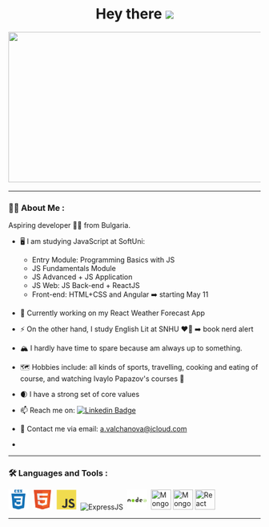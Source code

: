 <!-- <div id="header" align="center">
  <img src="https://media.giphy.com/media/hpXdHPfFI5wTABdDx9/giphy.gif" width="100"/>
  
  <div id="badges">
  <a href="https://www.linkedin.com/in/aleksandra-valchanova-83a86a254/">
    <img src="https://img.shields.io/badge/LinkedIn-blue?style=for-the-badge&logo=linkedin&logoColor=white" alt="LinkedIn Badge"/>
  </a>
</div> -->

<h1 align="center">
  Hey there
  <img src="https://media.giphy.com/media/hvRJCLFzcasrR4ia7z/giphy.gif" width="30px"/>
</h1>
<div align="center">
  <img src="https://media.giphy.com/media/L1R1tvI9svkIWwpVYr/giphy.gif" width="600" height="300"/>
</div>

</div>


---

### :woman_technologist: About Me :

Aspiring developer :supervillain_woman: from Bulgaria.

- :desktop_computer: I am studying JavaScript at SoftUni:
  * Entry Module: Programming Basics with JS
  * JS Fundamentals Module
  * JS Advanced + JS Application
  * JS Web: JS Back-end + ReactJS 
  * Front-end: HTML+CSS and Angular  :arrow_right:  starting May 11 

- :seedling: Currently working on my React Weather Forecast App

- :zap: On the other hand, I study English Lit at SNHU :heart_on_fire: :arrow_right: book nerd alert

- :mountain_snow: I hardly have time to spare because am always up to something. 

- :world_map: Hobbies include: all kinds of sports, travelling, cooking and eating of course, and watching Ivaylo Papazov's courses :ribbon:

- :waxing_crescent_moon: I have a strong set of core values 

<!-- - :black_cat: Slowly being dragged to the cat side :paw_prints: -->
- :mailbox: Reach me on: [![Linkedin Badge](https://img.shields.io/badge/LinkedIn-blue?style=for-the-badge&logo=linkedin&logoColor=white)](https://www.linkedin.com/in/aleksandra-valchanova-83a86a254/)

- :email: Contact me via email: a.valchanova@icloud.com
- <img src="https://komarev.com/ghpvc/?username=avalchanova&style=flat-square&color=blue" alt=""/>

---

### :hammer_and_wrench: Languages and Tools :

<div>
  <img src="https://github.com/devicons/devicon/blob/master/icons/css3/css3-plain-wordmark.svg"  title="CSS3" alt="CSS" width="40" height="40"/>&nbsp;
  <img src="https://github.com/devicons/devicon/blob/master/icons/html5/html5-original.svg" title="HTML5" alt="HTML" width="40" height="40"/>&nbsp;
  <img src="https://github.com/devicons/devicon/blob/master/icons/javascript/javascript-original.svg" title="JavaScript" alt="JavaScript" width="40" height="40"/>&nbsp;
  <img src="https://miro.medium.com/max/1400/1*XP-mZOrIqX7OsFInN2ngRQ.png" title="ExpressJS"  alt="ExpressJS" width="40" height="40"/>&nbsp;
  <img src="https://github.com/devicons/devicon/blob/master/icons/nodejs/nodejs-original-wordmark.svg" title="NodeJS" alt="NodeJS" width="40" height="40"/>&nbsp;
  <img src="https://1000logos.net/wp-content/uploads/2020/08/MongoDB-Logo.jpg" title="MongoDB" **alt="MongoDB" width="40" height="40"/>
  <img src="https://avatars.githubusercontent.com/u/7552965?s=280&v=4" title="MongooseJS" **alt="MongooseJS" width="40" height="40"/>
  <img src="https://brandslogos.com/wp-content/uploads/thumbs/react-logo-1.png" title="React" **alt="React" width="40" height="40"/>
</div>

---

<!-- ### :fire: My Stats :

<img src="https://github-readme-stats.vercel.app/api/top-langs?username=zluvsand&layout=compact"/>

---

### :fire: Contributions and Streaks :

<img src="https://github-readme-streak-stats.herokuapp.com/?user=zluvsand"/> -->
